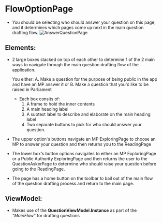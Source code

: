 # FlowOptionPage
  - You should be selecting who should answer your question on this page, and it determines which pages come up next in the main question drafting flow.
  ![AnswerQuestionPage](https://user-images.githubusercontent.com/17503398/165642294-dd66af71-060f-4a32-a1ea-921dadfea61d.PNG)

## Elements:
  - 2 large boxes stacked on top of each other to determine 1 of the 2 main ways to navigate through the main question drafting flow of the application.
    
    You either:
    A. Make a question for the purpose of being public in the app and have an MP answer it
    or 
    B. Make a question that you'd like to be raised in Parliament
    
    - Each box consits of:
      1. A frame to hold the inner contents
      2. A main heading label
      3. A subtext label to describe and elaborate on the main heading label
      4. Two separate buttons to pick for who should answer your question.
      
  - The upper option's buttons navigate an MP ExploringPage to choose an MP to answer your question and then returns you to the ReadingPage
  - The lower box's button options navigates to either an MP ExploringPage or a Public Authority ExploringPage
    and then returns the user to the QuestionAskerPage to determine who should raise your question before going to the ReadingPage.
  
  - The page has a home button on the toolbar to bail out of the main flow of the question drafting process and return to the main page.

## ViewModel:
  - Makes use of the **QuestionViewModel.Instance** as part of the *"MainFlow"* for drafting questions
